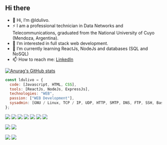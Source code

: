 ## Hi there

- 👋 Hi, I’m @ldulivo.
- ⚡ I am a professional technician in Data Networks and Telecommunications, graduated from the National University of Cuyo (Mendoza, Argentina).
- 👀 I’m interested in full stack web development.
- 🌱 I’m currently learning ReactJs, NodeJs and databases (SQL and NoSQL)
- 📫 How to reach me: [LinkedIn](https://www.linkedin.com/in/ldulivo)

[![Anurag's GitHub stats](https://github-readme-stats.vercel.app/api?username=ldulivo)](https://github.com/anuraghazra/github-readme-stats)

```js
const ldulivo = {
  code: [Javascript, HTML, CSS],
  tools: [ReactJs, NodeJs, ExpressJs],
  technologies: "WEB",
  passion: ["WEB Development"],
  sysadmin: [GNU / Linux, TCP / IP, UDP, HTTP, SMTP, DNS, FTP, SSH, Bash],
};
```

![](https://ldulivo.github.io/ldulivo/img/icons/icons8-nodejs-48.png)
![](https://ldulivo.github.io/ldulivo/img/icons/icons8-react-native-48.png)
![](https://ldulivo.github.io/ldulivo/img/icons/icons8-javascript-48.png)
![](https://ldulivo.github.io/ldulivo/img/icons/icons8-html-5-48.png)
![](https://ldulivo.github.io/ldulivo/img/icons/icons8-css3-48.png)
![](https://ldulivo.github.io/ldulivo/img/icons/icons8-sass-48.png)
![](https://ldulivo.github.io/ldulivo/img/icons/icons8-bootstrap-48.png)

![](https://ldulivo.github.io/ldulivo/img/icons/icons8-git-48.png)
![](https://ldulivo.github.io/ldulivo/img/icons/icons8-github-48.png)

![](https://ldulivo.github.io/ldulivo/img/icons/icons8-mysql-logo-48.png)
![](https://ldulivo.github.io/ldulivo/img/icons/icons8-mongodb-48.png)
